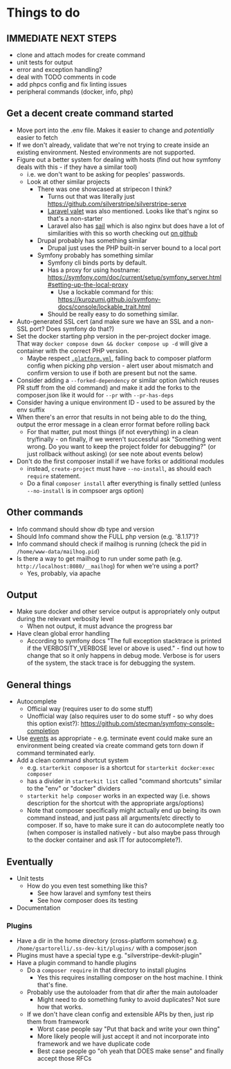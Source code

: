 # Things to do

## IMMEDIATE NEXT STEPS

- clone and attach modes for create command
- unit tests for output
- error and exception handling?
- deal with TODO comments in code
- add phpcs config and fix linting issues
- peripheral commands (docker, info, php)

## Get a decent create command started

- Move port into the .env file. Makes it easier to change and _potentially_ easier to fetch
- If we don't already, validate that we're not trying to create inside an existing environment. Nested environments are not supported.
- Figure out a better system for dealing with hosts (find out how symfony deals with this - if they have a similar tool)
  - i.e. we don't want to be asking for peoples' passwords.
  - Look at other similar projects
    - There was one showcased at stripecon I think?
      - Turns out that was literally just <https://github.com/silverstripe/silverstripe-serve>
      - [Laravel valet](https://laravel.com/docs/10.x/valet) was also mentioned. Looks like that's nginx so that's a non-starter
      - Laravel also has [sail](https://laravel.com/docs/10.x/sail) which is also nginx but does have a lot of similarities with this so worth checking out [on github](https://github.com/laravel/sail/)
    - Drupal probably has something similar
      - Drupal just uses the PHP built-in server bound to a local port
    - Symfony probably has something similar
      - Symfony cli binds ports by default.
      - Has a proxy for using hostname: <https://symfony.com/doc/current/setup/symfony_server.html#setting-up-the-local-proxy>
        - Use a lockable command for this: <https://kurozumi.github.io/symfony-docs/console/lockable_trait.html>
      - Should be really easy to do something similar.
- Auto-generated SSL cert (and make sure we have an SSL and a non-SSL port? Does symfony do that?)
- Set the docker starting php version in the per-project docker image. That way `docker compose down && docker compose up -d` will give a container with the correct PHP version.
  - Maybe respect [`.platform.yml`](https://servicedesk.silverstripe.cloud/support/solutions/articles/75000012884-server-configuration-using-platform-yml), falling back to composer platform config when picking php version - alert user about mismatch and confirm version to use if both are present but not the same.
- Consider adding a `--forked-dependency` or similar option (which reuses PR stuff from the old command) and make it add the forks to the composer.json like it would for `--pr` with `--pr-has-deps`
- Consider having a unique environment ID - used to be assured by the env suffix
- When there's an error that results in not being able to do the thing, output the error message in a clean error format before rolling back
  - For that matter, put most things (if not everything) in a clean try/finally - on finally, if we weren't successful ask "Something went wrong. Do you want to keep the project folder for debugging?" (or just rollback without asking) (or see note about events below)
- Don't do the first composer install if we have forks or additional modules
  - instead, `create-project` must have `--no-install`, as should each `require` statement.
  - Do a final `composer install` after everything is finally settled (unless `--no-install` is in compsoer args option)

## Other commands

- Info command should show db type and version
- Should Info command show the FULL php version (e.g. '8.1.17')?
- Info command should check if mailhog is running (check the pid in `/home/www-data/mailhog.pid`)
- Is there a way to get mailhog to run under some path (e.g. `http://localhost:8080/__mailhog`) for when we're using a port?
  - Yes, probably, via apache

## Output

- Make sure docker and other service output is appropriately only output during the relevant verbosity level
  - When not output, it must advance the progress bar
- Have clean global error handling
  - According to symfony docs "The full exception stacktrace is printed if the VERBOSITY_VERBOSE level or above is used." - find out how to change that so it only happens in debug mode. Verbose is for users of the system, the stack trace is for debugging the system.

## General things

- Autocomplete
  - Official way (requires user to do some stuff)
  - Unofficial way (also requires user to do some stuff - so why does this option exist?): <https://github.com/stecman/symfony-console-completion>
- Use [events](https://kurozumi.github.io/symfony-docs/components/console/events.html) as appropriate - e.g. terminate event could make sure an environment being created via create command gets torn down if command terminated early.
- Add a clean command shortcut system
  - e.g. `starterkit composer` is a shortcut for `starterkit docker:exec composer`
  - has a divider in `starterkit list` called "command shortcuts" similar to the "env" or "docker" dividers
  - `starterkit help composer` works in an expected way (i.e. shows description for the shortcut with the appropriate args/options)
  - Note that composer specifically might actually end up being its own command instead, and just pass all arguments/etc directly to composer. If so, have to make sure it can do autocomplete neatly too (when composer is installed natively - but also maybe pass through to the docker container and ask IT for autocomplete?).

## Eventually

- Unit tests
  - How do you even test something like this?
    - See how laravel and symfony test theirs
    - See how composer does its testing
- Documentation

### Plugins

- Have a dir in the home directory (cross-platform somehow) e.g. `/home/gsartorelli/.ss-dev-kit/plugins/` with a composer.json
- Plugins must have a special type e.g. "silverstripe-devkit-plugin"
- Have a plugin command to handle plugins
  - Do a `composer require` in that directory to install plugins
    - Yes this requires installing composer on the host machine. I think that's fine.
  - Probably use the autoloader from that dir after the main autoloader
    - Might need to do something funky to avoid duplicates? Not sure how that works.
  - If we don't have clean config and extensible APIs by then, just rip them from framework
    - Worst case people say "Put that back and write your own thing"
    - More likely people will just accept it and not incorporate into framework and we have duplicate code
    - Best case people go "oh yeah that DOES make sense" and finally accept those RFCs
